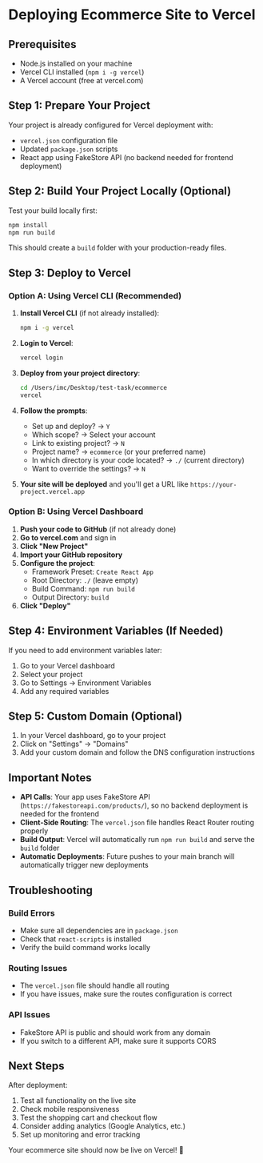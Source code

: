 # Deploying Ecommerce Site to Vercel

## Prerequisites
- Node.js installed on your machine
- Vercel CLI installed (`npm i -g vercel`)
- A Vercel account (free at vercel.com)

## Step 1: Prepare Your Project

Your project is already configured for Vercel deployment with:
- `vercel.json` configuration file
- Updated `package.json` scripts
- React app using FakeStore API (no backend needed for frontend deployment)

## Step 2: Build Your Project Locally (Optional)

Test your build locally first:
```bash
npm install
npm run build
```

This should create a `build` folder with your production-ready files.

## Step 3: Deploy to Vercel

### Option A: Using Vercel CLI (Recommended)

1. **Install Vercel CLI** (if not already installed):
   ```bash
   npm i -g vercel
   ```

2. **Login to Vercel**:
   ```bash
   vercel login
   ```

3. **Deploy from your project directory**:
   ```bash
   cd /Users/imc/Desktop/test-task/ecommerce
   vercel
   ```

4. **Follow the prompts**:
   - Set up and deploy? → `Y`
   - Which scope? → Select your account
   - Link to existing project? → `N`
   - Project name? → `ecommerce` (or your preferred name)
   - In which directory is your code located? → `./` (current directory)
   - Want to override the settings? → `N`

5. **Your site will be deployed** and you'll get a URL like `https://your-project.vercel.app`

### Option B: Using Vercel Dashboard

1. **Push your code to GitHub** (if not already done)
2. **Go to vercel.com** and sign in
3. **Click "New Project"**
4. **Import your GitHub repository**
5. **Configure the project**:
   - Framework Preset: `Create React App`
   - Root Directory: `./` (leave empty)
   - Build Command: `npm run build`
   - Output Directory: `build`
6. **Click "Deploy"**

## Step 4: Environment Variables (If Needed)

If you need to add environment variables later:
1. Go to your Vercel dashboard
2. Select your project
3. Go to Settings → Environment Variables
4. Add any required variables

## Step 5: Custom Domain (Optional)

1. In your Vercel dashboard, go to your project
2. Click on "Settings" → "Domains"
3. Add your custom domain and follow the DNS configuration instructions

## Important Notes

- **API Calls**: Your app uses FakeStore API (`https://fakestoreapi.com/products/`), so no backend deployment is needed for the frontend
- **Client-Side Routing**: The `vercel.json` file handles React Router routing properly
- **Build Output**: Vercel will automatically run `npm run build` and serve the `build` folder
- **Automatic Deployments**: Future pushes to your main branch will automatically trigger new deployments

## Troubleshooting

### Build Errors
- Make sure all dependencies are in `package.json`
- Check that `react-scripts` is installed
- Verify the build command works locally

### Routing Issues
- The `vercel.json` file should handle all routing
- If you have issues, make sure the routes configuration is correct

### API Issues
- FakeStore API is public and should work from any domain
- If you switch to a different API, make sure it supports CORS

## Next Steps

After deployment:
1. Test all functionality on the live site
2. Check mobile responsiveness
3. Test the shopping cart and checkout flow
4. Consider adding analytics (Google Analytics, etc.)
5. Set up monitoring and error tracking

Your ecommerce site should now be live on Vercel! 🚀 